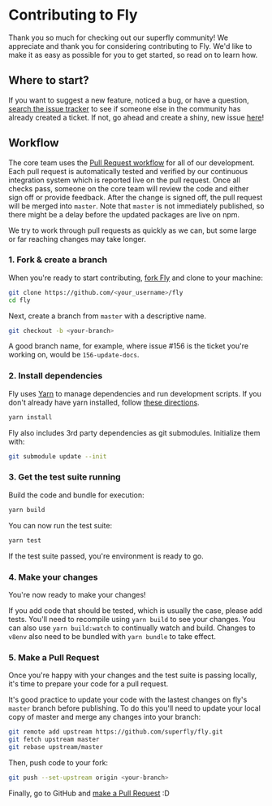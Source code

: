 # Contributing to Fly

Thank you so much for checking out our superfly community! We appreciate and thank you for considering contributing to Fly. We'd like to make it as easy as possible for you to get started, so read on to learn how.

## Where to start?

If you want to suggest a new feature, noticed a bug, or have a question, [search the issue tracker](https://github.com/superfly/fly/issues) to see if
someone else in the community has already created a ticket. If not, go ahead and create a shiny, new issue
[here](https://github.com/superfly/fly/issues/new)!

## Workflow

The core team uses the [Pull Request workflow](https://guides.github.com/introduction/flow/) for all of our development. Each pull request is automatically tested and verified by our continuous integration system which is reported live on the pull request. Once all checks pass, someone on the core team will review the code and either sign off or provide feedback. After the change is signed off, the pull request will be merged into `master`. Note that `master` is not immediately published, so there might be a delay before the updated packages are live on npm. 

We try to work through pull requests as quickly as we can, but some large or far reaching changes may take longer.

### 1. Fork & create a branch

When you're ready to start contributing, [fork Fly](https://help.github.com/articles/fork-a-repo/) and clone to your machine:

```sh
git clone https://github.com/<your_username>/fly
cd fly

```

Next, create a branch from `master` with a descriptive name.

```sh
git checkout -b <your-branch>
```

A good branch name, for example, where issue #156 is the ticket you're working on, would be `156-update-docs`.

### 2. Install dependencies

Fly uses [Yarn](https://yarnpkg.com/en/) to manage dependencies and run development scripts. If you don't already have yarn installed, follow [these directions](https://yarnpkg.com/en/docs/install).

```sh
yarn install
```

Fly also includes 3rd party dependencies as git submodules. Initialize them with:

```sh
git submodule update --init
```

### 3. Get the test suite running

Build the code and bundle for execution:

```sh
yarn build
```

You can now run the test suite:

```sh
yarn test
```

If the test suite passed, you're environment is ready to go.

### 4. Make your changes

You're now ready to make your changes! 

If you add code that should be tested, which is usually the case, please add tests. You'll need to recompile using `yarn build` to see your changes. You can also use `yarn build:watch` to continually watch and build. Changes to `v8env` also need to be bundled with `yarn bundle` to take effect. 

### 5. Make a Pull Request

Once you're happy with your changes and the test suite is passing locally, it's time to prepare your code for a pull request.

It's good practice to update your code with the lastest changes on fly's `master` branch before publishing. To do this you'll need to update your local copy of master and merge any changes into your branch:

```sh
git remote add upstream https://github.com/superfly/fly.git
git fetch upstream master
git rebase upstream/master
```

Then, push code to your fork:

```sh
git push --set-upstream origin <your-branch>
```

Finally, go to GitHub and [make a Pull Request](https://github.com/superfly/fly/compare) :D

[search the issue tracker]: https://github.com/superfly/fly/issues?q=something
[new issue]: https://github.com/superfly/fly/issues/new
[fork Fly]: https://help.github.com/articles/fork-a-repo
[make a pull request]: https://help.github.com/articles/creating-a-pull-request
[git rebasing]: http://git-scm.com/book/en/Git-Branching-Rebasing
[interactive rebase]: https://help.github.com/articles/interactive-rebase
